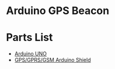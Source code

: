 Arduino GPS Beacon
===============

# Parts List

- [Arduino UNO](https://www.sparkfun.com/products/11021)
- [GPS/GPRS/GSM Arduino Shield](https://secure.robotshop.com/en/gps-gprs-gsm-arduino-shield.html)

